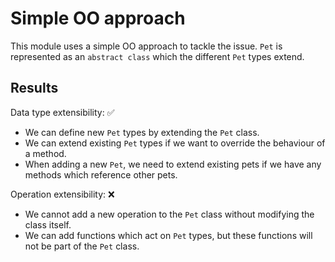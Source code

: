 # Simple OO approach

This module uses a simple OO approach to tackle the issue. `Pet` is represented as an `abstract class` which the different `Pet` types extend.

## Results

Data type extensibility: ✅
- We can define new `Pet` types by extending the `Pet` class.
- We can extend existing `Pet` types if we want to override the behaviour of a method.
- When adding a new `Pet`, we need to extend existing pets if we have any methods which reference other pets.

Operation extensibility: ❌
- We cannot add a new operation to the `Pet` class without modifying the class itself.
- We can add functions which act on `Pet` types, but these functions will not be part of the `Pet` class.
